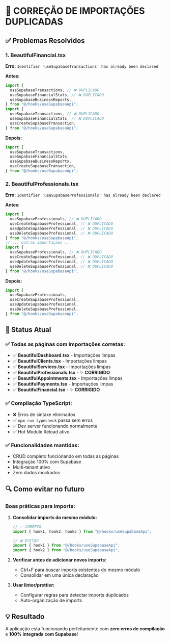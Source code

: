 # 🔧 CORREÇÃO DE IMPORTAÇÕES DUPLICADAS

## ✅ Problemas Resolvidos

### 1. **BeautifulFinancial.tsx**

**Erro:** `Identifier 'useSupabaseTransactions' has already been declared`

**Antes:**

```typescript
import {
  useSupabaseTransactions, // ❌ DUPLICADO
  useSupabaseFinancialStats, // ❌ DUPLICADO
  useSupabaseBusinessReports,
} from "@/hooks/useSupabaseApi";
import {
  useSupabaseTransactions, // ❌ DUPLICADO
  useSupabaseFinancialStats, // ❌ DUPLICADO
  useCreateSupabaseTransaction,
} from "@/hooks/useSupabaseApi";
```

**Depois:**

```typescript
import {
  useSupabaseTransactions,
  useSupabaseFinancialStats,
  useSupabaseBusinessReports,
  useCreateSupabaseTransaction,
} from "@/hooks/useSupabaseApi";
```

### 2. **BeautifulProfessionals.tsx**

**Erro:** `Identifier 'useSupabaseProfessionals' has already been declared`

**Antes:**

```typescript
import {
  useSupabaseProfessionals, // ❌ DUPLICADO
  useCreateSupabaseProfessional, // ❌ DUPLICADO
  useUpdateSupabaseProfessional, // ❌ DUPLICADO
  useDeleteSupabaseProfessional, // ❌ DUPLICADO
} from "@/hooks/useSupabaseApi";
// ... outras importações ...
import {
  useSupabaseProfessionals, // ❌ DUPLICADO
  useCreateSupabaseProfessional, // ❌ DUPLICADO
  useUpdateSupabaseProfessional, // ❌ DUPLICADO
  useDeleteSupabaseProfessional, // ❌ DUPLICADO
} from "@/hooks/useSupabaseApi";
```

**Depois:**

```typescript
import {
  useSupabaseProfessionals,
  useCreateSupabaseProfessional,
  useUpdateSupabaseProfessional,
  useDeleteSupabaseProfessional,
} from "@/hooks/useSupabaseApi";
```

## 🚀 Status Atual

### ✅ **Todas as páginas com importações corretas:**

- ✅ **BeautifulDashboard.tsx** - Importações limpas
- ✅ **BeautifulClients.tsx** - Importações limpas
- ✅ **BeautifulServices.tsx** - Importações limpas
- ✅ **BeautifulProfessionals.tsx** - ✨ **CORRIGIDO**
- ✅ **BeautifulAppointments.tsx** - Importações limpas
- ✅ **BeautifulPayments.tsx** - Importações limpas
- ✅ **BeautifulFinancial.tsx** - ✨ **CORRIGIDO**

### ✅ **Compilação TypeScript:**

- ❌ Erros de sintaxe eliminados
- ✅ `npm run typecheck` passa sem erros
- ✅ Dev server funcionando normalmente
- ✅ Hot Module Reload ativo

### ✅ **Funcionalidades mantidas:**

- CRUD completo funcionando em todas as páginas
- Integração 100% com Supabase
- Multi-tenant ativo
- Zero dados mockados

## 🔍 Como evitar no futuro

### **Boas práticas para imports:**

1. **Consolidar imports do mesmo módulo:**

   ```typescript
   // ✅ CORRETO
   import { hook1, hook2, hook3 } from "@/hooks/useSupabaseApi";

   // ❌ EVITAR
   import { hook1 } from "@/hooks/useSupabaseApi";
   import { hook2 } from "@/hooks/useSupabaseApi";
   ```

2. **Verificar antes de adicionar novos imports:**

   - Ctrl+F para buscar imports existentes do mesmo módulo
   - Consolidar em uma única declaração

3. **Usar linter/prettier:**
   - Configurar regras para detectar imports duplicados
   - Auto-organização de imports

## 💡 Resultado

A aplicação está funcionando perfeitamente com **zero erros de compilação** e **100% integrada com Supabase**!
